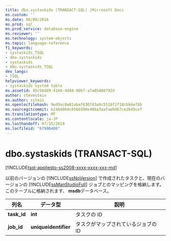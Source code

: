 ```yaml
---
title: dbo.systaskids (TRANSACT-SQL) |Microsoft Docs
ms.custom: ''
ms.date: 08/09/2016
ms.prod: sql
ms.prod_service: database-engine
ms.reviewer: ''
ms.technology: system-objects
ms.topic: language-reference
f1_keywords:
- systaskids_TSQL
- dbo.systaskids
- systaskids
- dbo.systaskids_TSQL
dev_langs:
- TSQL
helpviewer_keywords:
- systaskids system table
ms.assetid: 45c56d89-4160-4d84-80bf-a7a05488792d
author: stevestein
ms.author: sstein
ms.openlocfilehash: 9ed9ac8e81abaf6367d3a9c5518f1f18cb94ef8b
ms.sourcegitcommit: b2464064c0566590e486a3aafae6d67ce2645cef
ms.translationtype: MT
ms.contentlocale: ja-JP
ms.lasthandoff: 07/15/2019
ms.locfileid: "67990400"
---
```

# <a name="dbosystaskids-transact-sql"></a>dbo.systaskids (TRANSACT-SQL)
[!INCLUDE[tsql-appliesto-ss2008-xxxx-xxxx-xxx-md](../../includes/tsql-appliesto-ss2008-xxxx-xxxx-xxx-md.md)]

  以前のバージョンの [!INCLUDE[ssNoVersion](../../includes/ssnoversion-md.md)] で作成されたタスクと、現在のバージョンの [!INCLUDE[ssManStudioFull](../../includes/ssmanstudiofull-md.md)] ジョブとのマッピングを格納します。 このテーブルに格納されます、 **msdb**データベース。  
  
  
|列名|データ型|説明|  
|-----------------|---------------|-----------------|  
|**task_id**|**int**|タスクの ID|  
|**job_id**|**uniqueidentifier**|タスクがマップされているジョブの ID|  
  
  

